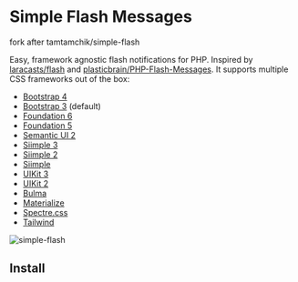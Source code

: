 # Simple Flash Messages
fork after tamtamchik/simple-flash


Easy, framework agnostic flash notifications for PHP. Inspired by [laracasts/flash](https://github.com/laracasts/flash) and [plasticbrain/PHP-Flash-Messages](https://github.com/plasticbrain/PHP-Flash-Messages). It supports multiple CSS frameworks out of the box:

* [Bootstrap 4](http://getbootstrap.com)
* [Bootstrap 3](https://getbootstrap.com/docs/3.3) (default)
* [Foundation 6](http://foundation.zurb.com)
* [Foundation 5](http://foundation.zurb.com/sites/docs/v/5.5.3)
* [Semantic UI 2](http://semantic-ui.com)
* [Siimple 3](https://www.siimple.xyz)
* [Siimple 2](https://github.com/siimple/siimple/releases/tag/v2.0.1)
* [Siimple](https://github.com/siimple/siimple/releases/tag/v1.3.7)
* [UIKit 3](http://getuikit.com)
* [UIKit 2](https://getuikit.com/v2/)
* [Bulma](http://bulma.io)
* [Materialize](https://materializecss.com)
* [Spectre.css](https://picturepan2.github.io/spectre)
* [Tailwind](https://tailwindcss.com)

![simple-flash](https://cloud.githubusercontent.com/assets/265510/24695879/c87b32f2-1a11-11e7-972e-b4b2c75f35b5.png)

## Install
